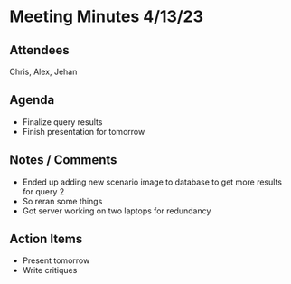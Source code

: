 # Meeting Minutes 4/13/23

## Attendees
Chris, Alex, Jehan

## Agenda
 - Finalize query results
 - Finish presentation for tomorrow

## Notes / Comments
 - Ended up adding new scenario image to database to get more results for query 2
 - So reran some things
 - Got server working on two laptops for redundancy

## Action Items
- Present tomorrow
- Write critiques